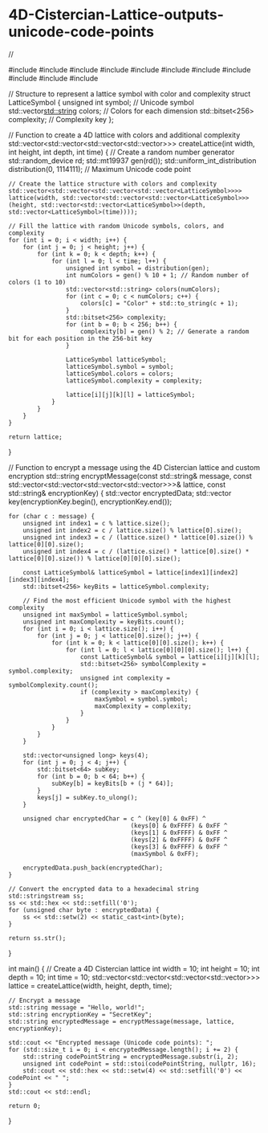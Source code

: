 # 4D-Cistercian-Lattice-outputs-unicode-code-points

//

#include <iostream>
#include <vector>
#include <random>
#include <bitset>
#include <fstream>
#include <memory>
#include <thread>
#include <sstream>
#include <iomanip>
#include <chrono>
#include <stdexcept>

// Structure to represent a lattice symbol with color and complexity
struct LatticeSymbol {
    unsigned int symbol;            // Unicode symbol
    std::vector<std::string> colors; // Colors for each dimension
    std::bitset<256> complexity;    // Complexity key
};

// Function to create a 4D lattice with colors and additional complexity
std::vector<std::vector<std::vector<std::vector<LatticeSymbol>>>> createLattice(int width, int height, int depth, int time) {
    // Create a random number generator
    std::random_device rd;
    std::mt19937 gen(rd());
    std::uniform_int_distribution<unsigned int> distribution(0, 1114111); // Maximum Unicode code point

    // Create the lattice structure with colors and complexity
    std::vector<std::vector<std::vector<std::vector<LatticeSymbol>>>> lattice(width, std::vector<std::vector<std::vector<LatticeSymbol>>>(height, std::vector<std::vector<LatticeSymbol>>(depth, std::vector<LatticeSymbol>(time))));

    // Fill the lattice with random Unicode symbols, colors, and complexity
    for (int i = 0; i < width; i++) {
        for (int j = 0; j < height; j++) {
            for (int k = 0; k < depth; k++) {
                for (int l = 0; l < time; l++) {
                    unsigned int symbol = distribution(gen);
                    int numColors = gen() % 10 + 1; // Random number of colors (1 to 10)
                    std::vector<std::string> colors(numColors);
                    for (int c = 0; c < numColors; c++) {
                        colors[c] = "Color" + std::to_string(c + 1);
                    }
                    std::bitset<256> complexity;
                    for (int b = 0; b < 256; b++) {
                        complexity[b] = gen() % 2; // Generate a random bit for each position in the 256-bit key
                    }

                    LatticeSymbol latticeSymbol;
                    latticeSymbol.symbol = symbol;
                    latticeSymbol.colors = colors;
                    latticeSymbol.complexity = complexity;

                    lattice[i][j][k][l] = latticeSymbol;
                }
            }
        }
    }

    return lattice;
}

// Function to encrypt a message using the 4D Cistercian lattice and custom encryption
std::string encryptMessage(const std::string& message, const std::vector<std::vector<std::vector<std::vector<LatticeSymbol>>>>& lattice, const std::string& encryptionKey) {
    std::vector<unsigned char> encryptedData;
    std::vector<unsigned char> key(encryptionKey.begin(), encryptionKey.end());

    for (char c : message) {
        unsigned int index1 = c % lattice.size();
        unsigned int index2 = c / lattice.size() % lattice[0].size();
        unsigned int index3 = c / (lattice.size() * lattice[0].size()) % lattice[0][0].size();
        unsigned int index4 = c / (lattice.size() * lattice[0].size() * lattice[0][0].size()) % lattice[0][0][0].size();

        const LatticeSymbol& latticeSymbol = lattice[index1][index2][index3][index4];
        std::bitset<256> keyBits = latticeSymbol.complexity;

        // Find the most efficient Unicode symbol with the highest complexity
        unsigned int maxSymbol = latticeSymbol.symbol;
        unsigned int maxComplexity = keyBits.count();
        for (int i = 0; i < lattice.size(); i++) {
            for (int j = 0; j < lattice[0].size(); j++) {
                for (int k = 0; k < lattice[0][0].size(); k++) {
                    for (int l = 0; l < lattice[0][0][0].size(); l++) {
                        const LatticeSymbol& symbol = lattice[i][j][k][l];
                        std::bitset<256> symbolComplexity = symbol.complexity;
                        unsigned int complexity = symbolComplexity.count();
                        if (complexity > maxComplexity) {
                            maxSymbol = symbol.symbol;
                            maxComplexity = complexity;
                        }
                    }
                }
            }
        }

        std::vector<unsigned long> keys(4);
        for (int j = 0; j < 4; j++) {
            std::bitset<64> subKey;
            for (int b = 0; b < 64; b++) {
                subKey[b] = keyBits[b + (j * 64)];
            }
            keys[j] = subKey.to_ulong();
        }

        unsigned char encryptedChar = c ^ (key[0] & 0xFF) ^
                                      (keys[0] & 0xFFFF) & 0xFF ^
                                      (keys[1] & 0xFFFF) & 0xFF ^
                                      (keys[2] & 0xFFFF) & 0xFF ^
                                      (keys[3] & 0xFFFF) & 0xFF ^
                                      (maxSymbol & 0xFF);

        encryptedData.push_back(encryptedChar);
    }

    // Convert the encrypted data to a hexadecimal string
    std::stringstream ss;
    ss << std::hex << std::setfill('0');
    for (unsigned char byte : encryptedData) {
        ss << std::setw(2) << static_cast<int>(byte);
    }

    return ss.str();
}

int main() {
    // Create a 4D Cistercian lattice
    int width = 10;
    int height = 10;
    int depth = 10;
    int time = 10;
    std::vector<std::vector<std::vector<std::vector<LatticeSymbol>>>> lattice = createLattice(width, height, depth, time);

    // Encrypt a message
    std::string message = "Hello, world!";
    std::string encryptionKey = "SecretKey";
    std::string encryptedMessage = encryptMessage(message, lattice, encryptionKey);

    std::cout << "Encrypted message (Unicode code points): ";
    for (std::size_t i = 0; i < encryptedMessage.length(); i += 2) {
        std::string codePointString = encryptedMessage.substr(i, 2);
        unsigned int codePoint = std::stoi(codePointString, nullptr, 16);
        std::cout << std::hex << std::setw(4) << std::setfill('0') << codePoint << " ";
    }
    std::cout << std::endl;

    return 0;
}
